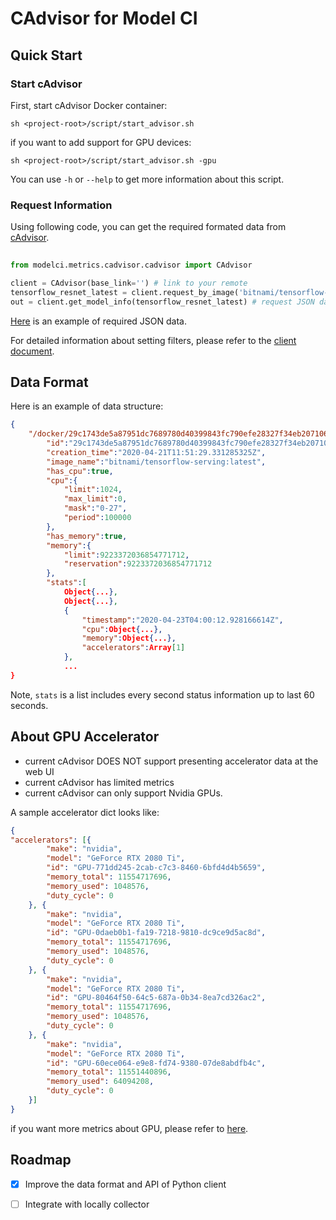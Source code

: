 # CAdvisor for Model CI

## Quick Start 

### Start cAdvisor

First, start cAdvisor Docker container:

```shell script
sh <project-root>/script/start_advisor.sh 
```

if you want to add support for GPU devices:

```shell script
sh <project-root>/script/start_advisor.sh -gpu
```

You can use `-h` or `--help` to get more information about this script.

### Request Information

Using following code, you can get the required formated data from [cAdvisor](https://github.com/google/cadvisor/).

```python
 
from modelci.metrics.cadvisor.cadvisor import CAdvisor

client = CAdvisor(base_link='') # link to your remote 
tensorflow_resnet_latest = client.request_by_image('bitnami/tensorflow-serving:latest') # set filters
out = client.get_model_info(tensorflow_resnet_latest) # request JSON data
```
[Here](./example_data/example_tf_resnet.json.json) is an example of required JSON data.

For detailed information about setting filters, please refer to the [client document](./CLIENT.md).

## Data Format 

Here is an example of data structure:

```json
{
    "/docker/29c1743de5a87951dc7689780d40399843fc790efe28327f34eb20710668b661":{
        "id":"29c1743de5a87951dc7689780d40399843fc790efe28327f34eb20710668b661",
        "creation_time":"2020-04-21T11:51:29.331285325Z",
        "image_name":"bitnami/tensorflow-serving:latest",
        "has_cpu":true,
        "cpu":{
            "limit":1024,
            "max_limit":0,
            "mask":"0-27",
            "period":100000
        },
        "has_memory":true,
        "memory":{
            "limit":9223372036854771712,
            "reservation":9223372036854771712
        },
        "stats":[
            Object{...},
            Object{...},
            {
                "timestamp":"2020-04-23T04:00:12.928166614Z",
                "cpu":Object{...},
                "memory":Object{...},
                "accelerators":Array[1]
            },
            ...
}
```

Note, `stats` is a list includes every second status information up to last 60 seconds.

## About GPU Accelerator 

- current cAdvisor DOES NOT support presenting accelerator data at the web UI
- current cAdvisor has limited metrics
- current cAdvisor can only support Nvidia GPUs.

A sample accelerator dict looks like:

```json
{
"accelerators": [{
		"make": "nvidia",
		"model": "GeForce RTX 2080 Ti",
		"id": "GPU-771dd245-2cab-c7c3-8460-6bfd4d4b5659",
		"memory_total": 11554717696,
		"memory_used": 1048576,
		"duty_cycle": 0
	}, {
		"make": "nvidia",
		"model": "GeForce RTX 2080 Ti",
		"id": "GPU-0daeb0b1-fa19-7218-9810-dc9ce9d5ac8d",
		"memory_total": 11554717696,
		"memory_used": 1048576,
		"duty_cycle": 0
	}, {
		"make": "nvidia",
		"model": "GeForce RTX 2080 Ti",
		"id": "GPU-80464f50-64c5-687a-0b34-8ea7cd326ac2",
		"memory_total": 11554717696,
		"memory_used": 1048576,
		"duty_cycle": 0
	}, {
		"make": "nvidia",
		"model": "GeForce RTX 2080 Ti",
		"id": "GPU-60ece064-e9e8-fd74-9380-07de8abdfb4c",
		"memory_total": 11551440896,
		"memory_used": 64094208,
		"duty_cycle": 0
	}]
}
```

if you want more metrics about GPU, please refer to [here](https://github.com/google/cadvisor/issues/2271).

## Roadmap

- [x] Improve the data format and API of Python client
- [ ] Integrate with locally collector

